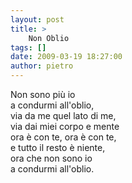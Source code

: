 ```yaml
---
layout: post
title: >
    Non Oblio
tags: []
date: 2009-03-19 18:27:00
author: pietro
---
```

Non sono più io<br/>a condurmi all'oblio,<br/>via da me quel lato di me,<br/>via dai miei corpo e mente<br/>ora è con te, ora è con te,<br/>e tutto il resto è niente,<br/>ora che non sono io<br/>a condurmi all'oblio.
